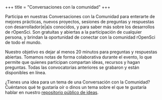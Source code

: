 +++
title = "Conversaciones con la comunidad"
+++

Participa en nuestras Conversaciones con la Comunidad para enterarte de mejores prácticas, nuevos proyectos, sesiones de preguntas y respuestas con desarrollador(e|a)s conocidos, y para saber más sobre los desarrollos de rOpenSci. Son gratuitas y abiertas a la participación de cualquier persona, y brindan la oportunidad de conectar con la comunidad rOpenSci de todo el mundo.

Nuestro objetivo es dejar al menos 20 minutos para preguntas y respuestas abiertas. Tomamos notas de forma colaborativa durante el evento, lo que permite que quienes participan compartan ideas, recursos y hagan preguntas. Todas las convocatorias anteriores se grabaron y están disponibles en línea.

¿Tienes una idea para un tema de una Conversación con la Comunidad? Cuéntanos qué te gustaría oír o dinos un tema sobre el que te gustaría hablar en nuestro [repositorio público de ideas](https://github.com/ropensci-org/community-calls).


